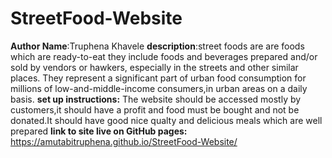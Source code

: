 # StreetFood-Website
**Author Name**:Truphena Khavele
**description**:street foods are are foods which are ready-to-eat they include foods and beverages prepared and/or sold by vendors or hawkers, especially in the streets and other similar places. 
They represent a significant part of urban food consumption for millions of low-and-middle-income consumers,in urban areas on a daily basis.
**set up instructions:** The website should be accessed mostly by customers,it should have a profit and food must be bought and not be donated.It should have good nice qualty and delicious meals which are well prepared
**link to site live on GitHub pages:** https://amutabitruphena.github.io/StreetFood-Website/
